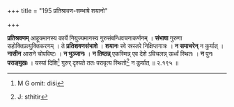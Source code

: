 +++
title = "195 प्रतिश्रावण-सम्भाषे शयानो"

+++

**प्रतिश्रवणम्** आहूयमानस्य कार्ये नियुज्यमानस्य गुरुसंबन्धिवचनाकर्णनम् । **संभाषा** गुरुणा सहोक्तिप्रत्युक्तिकरणम् । ते **प्रतिशवणसंभाशे** । **शयानः** स्वे स्रस्तरे निक्षिप्तगात्रः । **न समाचरेन्** न कुर्यात् । **नासीन** आसने चोपविष्टः । **न भुञ्जानः** । **न तिष्ठन्न्** एकस्मिन्न् एव देशे ऽविचलन्न् ऊर्ध्वं स्थितः । **न** पुनः **पराङ्मुखः** । यस्यां दिशि[^५१३] गुरुर् दृश्यते ततः परावृत्य स्थितो[^५१४] न कुर्यात् ॥ २.१९५ ॥


[^५१४]:
     J: sthitir


[^५१३]:
     M G omit: diśi